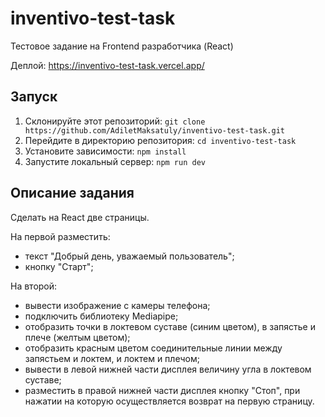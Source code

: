 # inventivo-test-task
Тестовое задание на Frontend разработчика (React)

Деплой:
https://inventivo-test-task.vercel.app/

## Запуск
1) Склонируйте этот репозиторий: `git clone https://github.com/AdiletMaksatuly/inventivo-test-task.git`
2) Перейдите в директорию репозитория: `cd inventivo-test-task`
3) Установите зависимости: `npm install`
4) Запустите локальный сервер: `npm run dev`

## Описание задания
Сделать на React две страницы. 

На первой разместить:
- текст "Добрый день, уважаемый пользователь";
- кнопку "Старт";

На второй:
- вывести изображение с камеры телефона;
- подключить библиотеку Mediapipe;
- отобразить точки в локтевом суставе (синим цветом), в запястье и плече (желтым цветом);
- отобразить красным цветом соединительные линии между запястьем и локтем, и локтем и плечом;
- вывести в левой нижней части дисплея величину угла в локтевом суставе;
- разместить в правой нижней части дисплея кнопку "Стоп", при нажатии на которую осуществляется возврат на первую страницу.
